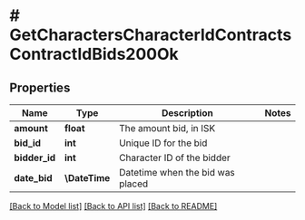 # # GetCharactersCharacterIdContractsContractIdBids200Ok

## Properties

Name | Type | Description | Notes
------------ | ------------- | ------------- | -------------
**amount** | **float** | The amount bid, in ISK |
**bid_id** | **int** | Unique ID for the bid |
**bidder_id** | **int** | Character ID of the bidder |
**date_bid** | **\DateTime** | Datetime when the bid was placed |

[[Back to Model list]](../../README.md#models) [[Back to API list]](../../README.md#endpoints) [[Back to README]](../../README.md)
